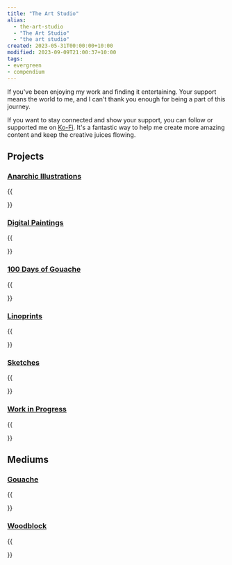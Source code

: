 ```yaml
---
title: "The Art Studio"
alias:
  - the-art-studio
  - "The Art Studio"
  - "the art studio"
created: 2023-05-31T00:00:00+10:00
modified: 2023-09-09T21:00:37+10:00
tags:
- evergreen
- compendium
---
```

If you've been enjoying my work and finding it entertaining. Your support means the world to me, and I can't thank you enough for being a part of this journey.

If you want to stay connected and show your support, you can follow or supported me on [Ko-Fi](https://ko-fi.com/errbufferoverfl). It's a fantastic way to help me create more amazing content and keep the creative juices flowing.

## Projects

### [Anarchic Illustrations](the-art-studio/anarchic-illustrations.md)

{{<summary link="the-art-studio/anarchic-illustrations">}}

### [Digital Paintings](the-art-studio/digital-paintings.md)

{{<summary link="the-art-studio/digital-paintings">}}

### [100 Days of Gouache](the-art-studio/one-hundered-days-of-gouache.md)

{{<summary link="the-art-studio/one-hundered-days-of-gouache">}}

### [Linoprints](the-art-studio/linoprints.md)

{{<summary link="the-art-studio/linoprint.md">}}

### [Sketches](the-art-studio/sketches/sketches.md)

{{<summary link="the-art-studio/sketches">}}

### [Work in Progress](the-art-studio/work-in-progress.md)

{{<summary link="the-art-studio/work-in-progress.md">}}

## Mediums

### [Gouache](the-notebook/gouache.md)

{{<summary link="notebook/gouache">}}

### [Woodblock](the-notebook/woodblock.md)

{{<summary link="notebook/woodblock">}}